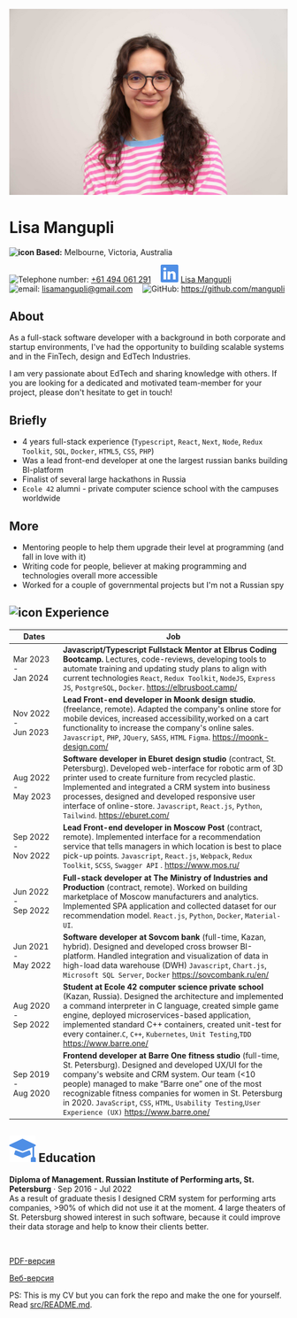 <p align="center">
<img src="images/photo.jpg" class="photo">
</p>

# Lisa Mangupli

**![icon](images/geo-alt.svg) Based:** Melbourne, Victoria, Australia

<nobr>![Telephone number:](images/telephone.svg) <a href="tel:+61494061291">+61 494 061 291</a></nobr>&emsp;
<nobr>![linkedin:](images/linkedin.svg) <a href="https://www.linkedin.com/in/lisa-mangupli/">Lisa Mangupli</a></nobr>&emsp;
<br class="hide">
<nobr>![email:](images/email.svg) lisamangupli@gmail.com</nobr>&emsp;
<nobr>![GitHub:](images/github.svg) https://github.com/mangupli</nobr>

## About

As a full-stack software developer with a background in both corporate and startup environments, I've had the opportunity to building scalable systems and in the FinTech, design and EdTech Industries.

I am very passionate about EdTech and sharing knowledge with others. If you are looking for a dedicated and motivated team-member for your project, please don't hesitate to get in touch!

## Briefly

- 4 years full-stack experience (`Typescript`, `React`, `Next`, `Node`, `Redux Toolkit`, `SQL`, `Docker`, `HTML5`, `CSS`, `PHP`)
- Was a lead front-end developer at one the largest russian banks building BI-platform
- Finalist of several large hackathons in Russia
- `Ecole 42` alumni - private computer science school with the campuses worldwide

## More

- Mentoring people to help them upgrade their level at programming (and fall in love with it)
- Writing code for people, believer at making programming and technologies overall more accessible
- Worked for a couple of governmental projects but I'm not a Russian spy

<p style="break-after: page;"></p>

## ![icon](images/briefcase-fill.svg) Experience

| Dates                         | Job                                                                                                                                                                                                                                                                                                                                                                                         |
| ----------------------------- | ------------------------------------------------------------------------------------------------------------------------------------------------------------------------------------------------------------------------------------------------------------------------------------------------------------------------------------------------------------------------------------------- |
| Mar&nbsp;2023 - Jan&nbsp;2024 | **Javascript/Typescript Fullstack Mentor at Elbrus Coding Bootcamp.** Lectures, code-reviews, developing tools to automate training and updating study plans to align with current technologies `React`, `Redux Toolkit`, `NodeJS`, `Express JS`, `PostgreSQL`, `Docker`. https://elbrusboot.camp/                                                                                          |
| Nov&nbsp;2022 - Jun&nbsp;2023 | **Lead Front-end developer in Moonk design studio.** (freelance, remote). Adapted the company's online store for mobile devices, increased accessibility,worked on a cart functionality to increase the company's online sales. `Javascript`, `PHP`, `JQuery`, `SASS`, `HTML` `Figma`. https://moonk-design.com/                                                                            |
| Aug&nbsp;2022 - May&nbsp;2023 | **Software developer in Eburet design studio** (contract, St. Petersburg). Developed web-interface for robotic arm of 3D printer used to create furniture from recycled plastic. Implemented and integrated a CRM system into business processes, designed and developed responsive user interface of online-store. `Javascript`, `React.js`, `Python`, `Tailwind`. https://eburet.com/     |
| Sep&nbsp;2022 - Nov&nbsp;2022 | **Lead Front-end developer in Moscow Post** (contract, remote). Implemented interface for a recommendation service that tells managers in which location is best to place pick-up points. `Javascript`, `React.js`, `Webpack`, `Redux Toolkit`, `SCSS`, `Swagger API` . https://www.mos.ru/                                                                                                 |
| Jun&nbsp;2022 - Sep&nbsp;2022 | **Full-stack developer at The Ministry of Industries and Production** (contract, remote). Worked on building marketplace of Moscow manufacturers and analytics. Implemented SPA application and collected dataset for our recommendation model. `React.js`, `Python`, `Docker`, `Material-UI`.                                                                                              |
| Jun&nbsp;2021 - May&nbsp;2022 | **Software developer at Sovcom bank** (full-time, Kazan, hybrid). Designed and developed cross browser BI-platform. Handled integration and visualization of data in high-load data warehouse (DWH) `Javascript`, `Chart.js`, `Microsoft SQL Server`, `Docker` https://sovcombank.ru/en/                                                                                                    |
| Aug&nbsp;2020 - Sep&nbsp;2022 | **Student at Ecole 42 computer science private school** (Kazan, Russia). Designed the architecture and implemented a command interpreter in C language, created simple game engine, deployed microservices-based application, implemented standard C++ containers, created unit-test for every container.`C`, `C++`, `Kubernetes`, `Unit Testing`,`TDD` https://www.barre.one/              |
| Sep&nbsp;2019 - Aug&nbsp;2020 | **Frontend developer at Barre One fitness studio** (full-time, St. Petersburg). Designed and developed UX/UI for the company's website and CRM system. Our team (<10 people) managed to make “Barre one” one of the most recognizable fitness companies for women in St. Petersburg in 2020. `JavaScript`, `CSS`, `HTML`, `Usability Testing`,`User Experience (UX)` https://www.barre.one/ |

<!--
## ![icon](images/window-stack.svg) Мои проекты

- **Shorty** - телеграмм-бот, который создаёт краткую выжимку из сообщений в группе с помощью GPT4. `TypeScript`, `NodeJs`, `RxJS`, `Jest`, `Docker`. [Бот](https://t.me/shorty_chat_bot), [GitHub](https://github.com/mrThomasTeller/shorty-telegram-summarization-bot)

//-->

## ![icon](images/mortarboard-fill.svg) Education

**Diploma of Management. Russian Institute of Performing arts, St. Petersburg** · Sep 2016 - Jul 2022
<br>
As a result of graduate thesis I designed CRM system for performing arts companies, >90% of which did not use it at the moment. 4 large theaters of St. Petersburg showed interest in such software, because it could improve their data storage and help to know their clients better.

<div class="hide">
  <br>
  <p>
    <a href="https://mangupli.github.io/cv/cv.pdf">PDF-версия</a>
  </p>
  <p>
  <a href="https://mangupli.github.io/cv/">Веб-версия</a>
  </p>
  PS: This is my CV but you can fork the repo and make the one for yourself. Read <a href="src/README.md">src/README.md</a>. 
</div>
